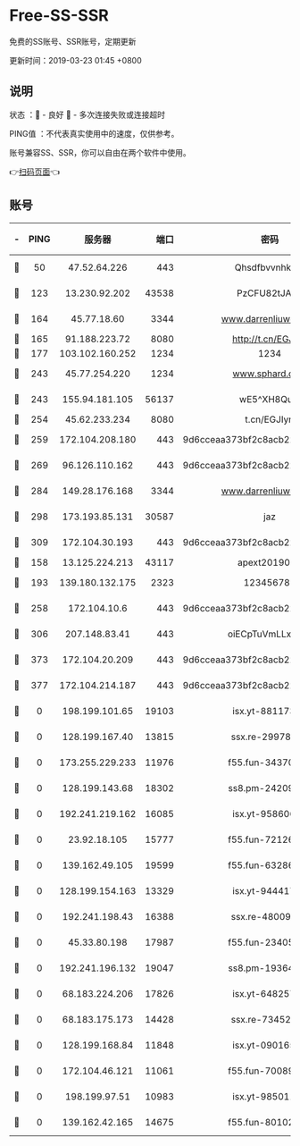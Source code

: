 # Free-SS-SSR

免费的SS账号、SSR账号，定期更新

更新时间：2019-03-23 01:45 +0800

## 说明

状态     ：🙂 - 良好 🙁 - 多次连接失败或连接超时

PING值   ：不代表真实使用中的速度，仅供参考。

账号兼容SS、SSR，你可以自由在两个软件中使用。

👉[扫码页面](https://liesauer.github.io/Free-SS-SSR/)👈

## 账号

|-|PING|服务器|端口|密码|加密方式|区域|
|:----:|:----:|:-----:|-----:|:----:|:----:|:----:|
|🙂|50|47.52.64.226|443|Qhsdfbvvnhkm1|aes-256-cfb|HK|
|🙂|123|13.230.92.202|43538|PzCFU82tJAdZ|aes-256-cfb|JP|
|🙂|164|45.77.18.60|3344|www.darrenliuwei.com|aes-256-cfb|JP|
|🙂|165|91.188.223.72|8080|http://t.cn/EGJIyrl|rc4-md5|RU|
|🙂|177|103.102.160.252|1234|1234|rc4-md5|JP|
|🙂|243|45.77.254.220|1234|www.sphard.com|aes-256-cfb|SG|
|🙂|243|155.94.181.105|56137|wE5^XH8Quw|aes-256-cfb|US|
|🙂|254|45.62.233.234|8080|t.cn/EGJIyrl|rc4-md5|CA|
|🙂|259|172.104.208.180|443|9d6cceaa373bf2c8acb22e60b6a58be6|aes-256-cfb|US|
|🙂|269|96.126.110.162|443|9d6cceaa373bf2c8acb22e60b6a58be6|aes-256-cfb|US|
|🙂|284|149.28.176.168|3344|www.darrenliuwei.com|aes-256-cfb|AU|
|🙂|298|173.193.85.131|30587|jaz|aes-256-cfb|US|
|🙂|309|172.104.30.193|443|9d6cceaa373bf2c8acb22e60b6a58be6|aes-256-cfb|US|
|🙂|158|13.125.224.213|43117|apext2019005|chacha20|KR|
|🙂|193|139.180.132.175|2323|123456789|aes-256-cfb|SG|
|🙂|258|172.104.10.6|443|9d6cceaa373bf2c8acb22e60b6a58be6|aes-256-cfb|US|
|🙂|306|207.148.83.41|443|oiECpTuVmLLxk4Ts|aes-256-cfb|AU|
|🙂|373|172.104.20.209|443|9d6cceaa373bf2c8acb22e60b6a58be6|aes-256-cfb|US|
|🙂|377|172.104.214.187|443|9d6cceaa373bf2c8acb22e60b6a58be6|aes-256-cfb|US|
|🙁|0|198.199.101.65|19103|isx.yt-88117366|aes-256-cfb|US|
|🙁|0|128.199.167.40|13815|ssx.re-29978832|aes-256-cfb|SG|
|🙁|0|173.255.229.233|11976|f55.fun-34370951|aes-256-cfb|US|
|🙁|0|128.199.143.68|18302|ss8.pm-24209175|aes-256-cfb|SG|
|🙁|0|192.241.219.162|16085|isx.yt-95860657|aes-256-cfb|US|
|🙁|0|23.92.18.105|15777|f55.fun-72126030|aes-256-cfb|US|
|🙁|0|139.162.49.105|19599|f55.fun-63286751|aes-256-cfb|SG|
|🙁|0|128.199.154.163|13329|isx.yt-94441732|aes-256-cfb|SG|
|🙁|0|192.241.198.43|16388|ssx.re-48009112|aes-256-cfb|US|
|🙁|0|45.33.80.198|17987|f55.fun-23405054|aes-256-cfb|US|
|🙁|0|192.241.196.132|19047|ss8.pm-19364994|aes-256-cfb|US|
|🙁|0|68.183.224.206|17826|isx.yt-64825749|aes-256-cfb|SG|
|🙁|0|68.183.175.173|14428|ssx.re-73452986|aes-256-cfb|US|
|🙁|0|128.199.168.84|11848|isx.yt-09016510|aes-256-cfb|SG|
|🙁|0|172.104.46.121|11061|f55.fun-70089612|aes-256-cfb|SG|
|🙁|0|198.199.97.51|10983|isx.yt-98501151|aes-256-cfb|US|
|🙁|0|139.162.42.165|14675|f55.fun-80102385|aes-256-cfb|SG|
